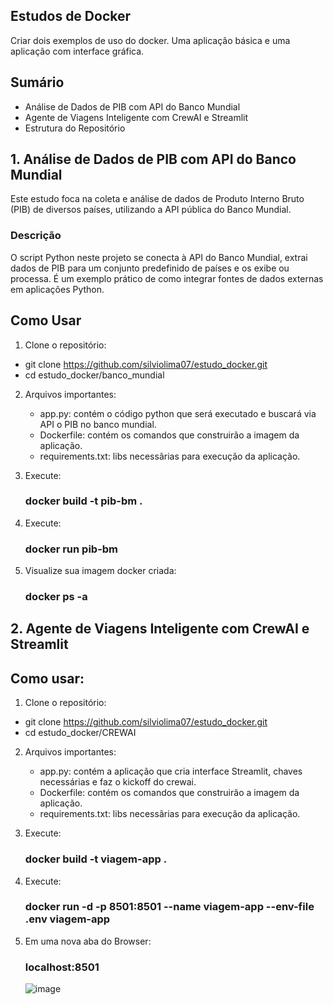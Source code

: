 ## Estudos de Docker
   Criar dois exemplos de uso do docker.
   Uma aplicação básica e uma aplicação com interface gráfica.


## Sumário
- Análise de Dados de PIB com API do Banco Mundial
- Agente de Viagens Inteligente com CrewAI e Streamlit
- Estrutura do Repositório

## 1. Análise de Dados de PIB com API do Banco Mundial
Este estudo foca na coleta e análise de dados de Produto Interno Bruto (PIB) de diversos países, utilizando a API pública do Banco Mundial.

### Descrição
O script Python neste projeto se conecta à API do Banco Mundial, extrai dados de PIB para um conjunto predefinido de países e os exibe ou processa. 
É um exemplo prático de como integrar fontes de dados externas em aplicações Python.

## Como Usar
1. Clone o repositório:
 - git clone https://github.com/silviolima07/estudo_docker.git
 - cd estudo_docker/banco_mundial

2. Arquivos importantes:
   - app.py: contém o código python que será executado e buscará via API o PIB no banco mundial.
   - Dockerfile: contém os comandos que construirão a imagem da aplicação.
   - requirements.txt: libs necessãrias para execução da aplicação.

4. Execute:
   ### docker build -t pib-bm .

6. Execute:
   ### docker run pib-bm

7. Visualize sua imagem docker criada:
   ### docker ps -a

## 2. Agente de Viagens Inteligente com CrewAI e Streamlit 

## Como usar:

1. Clone o repositório:
 - git clone https://github.com/silviolima07/estudo_docker.git
 - cd estudo_docker/CREWAI

2. Arquivos importantes:
   - app.py: contém a aplicação que cria interface Streamlit, chaves necessárias e faz o kickoff do crewai.
   - Dockerfile: contém os comandos que construirão a imagem da aplicação.
   - requirements.txt: libs necessãrias para execução da aplicação.

4. Execute:
   ### docker build -t viagem-app .

6. Execute:
   ### docker run -d -p 8501:8501 --name viagem-app --env-file .env viagem-app

7. Em uma nova aba do Browser:
   ### localhost:8501

   ![image](https://github.com/user-attachments/assets/9a5de1b4-e4eb-4b8a-bbf3-8ea814ca16a1)

   


    
   
     

